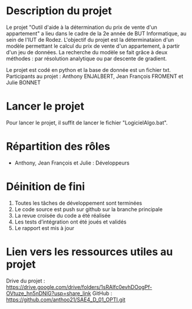 # Description du projet

Le projet "Outil d'aide à la détermination du prix de vente d'un appartement" a lieu dans le cadre de la 2e année de BUT Informatique, au sein de l'IUT de Rodez.
L'objectif du projet est la déterminataion d'un modèle permettant le calcul du prix de vente d'un appartement, à partir d'un jeu de données.
La recherche du modèle se fait grâce à deux méthodes : par résolution analytique ou par descente de gradient.

Le projet est codé en python et la base de donnée est un fichier txt.
Participants au projet : Anthony ENJALBERT, Jean François FROMENT et Julie BONNET

# Lancer le projet

Pour lancer le projet, il suffit de lancer le fichier "LogicielAlgo.bat".

# Répartition des rôles 

- Anthony, Jean François et Julie : Développeurs

# Déinition de fini

1. Toutes les tâches de développement sont terminées
2. Le code source est push sur github sur la branche principale
3. La revue croisée du code a été réalisée
4. Les tests d’intégration ont été joués et validés 
5. Le rapport est mis à jour 

# Lien vers les ressources utiles au projet
Drive du projet : https://drive.google.com/drive/folders/1sRAIfc0evhDOogPf-OVtuze_hn5nDNIG?usp=share_link
GitHub : https://github.com/anthoo21/SAE4_D_01_OPTI.git
